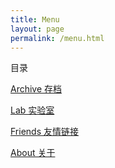 ```yaml
---
title: Menu
layout: page
permalink: /menu.html
---
```

<div class="page-title">目录</div>

[Archive 存档](/archive.html)


[Lab 实验室](/lab.html)


[Friends 友情链接](/friends.html)


[About 关于](/about.html)